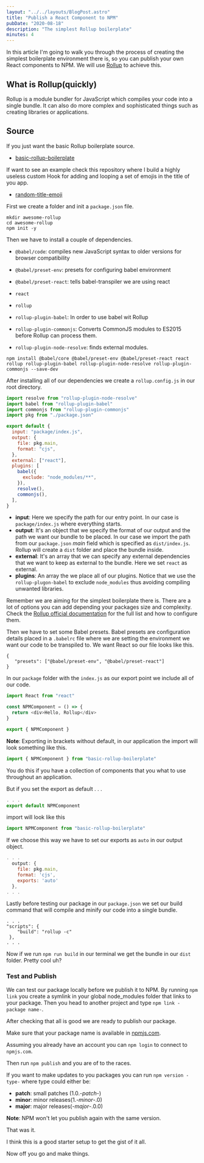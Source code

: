 ```yaml
---
layout: "../../layouts/BlogPost.astro"
title: "Publish a React Component to NPM"
pubDate: "2020-08-18"
description: "The simplest Rollup boilerplate"
minutes: 4
---
```


In this article I'm going to walk you through the process of creating the simplest boilerplate environment there is, so you can publish your own React components to NPM. We will use [Rollup](https://rollupjs.org/guide/en/) to achieve this.

## What is Rollup(quickly)

Rollup is a module bundler for JavaScript which compiles your code into a single bundle. It can also do more complex and sophisticated things such as creating libraries or applications.

## Source

If you just want the basic Rollup boilerplate source.

- [basic-rollup-boilerplate](https://github.com/raptisj/basic-rollup-boilerplate)

If want to see an example check this repository where I build a highly useless custom Hook for adding and looping a set of emojis in the title of you app.

- [random-title-emoji](https://github.com/raptisj/random-title-emoji)

First we create a folder and init a `package.json` file.

```
mkdir awesome-rollup
cd awesome-rollup
npm init -y
```

Then we have to install a couple of dependencies.

- `@babel/code`: compiles new JavaScript syntax to older versions for browser compatibility

- `@babel/preset-env`: presets for configuring babel environment

- `@babel/preset-react`: tells babel-transpiler we are using react

- `react`

- `rollup`

- `rollup-plugin-babel`: In order to use babel wit Rollup

- `rollup-plugin-commonjs`: Converts CommonJS modules to ES2015 before Rollup can process them.

- `rollup-plugin-node-resolve`: finds external modules.

```
npm install @babel/core @babel/preset-env @babel/preset-react react rollup rollup-plugin-babel rollup-plugin-node-resolve rollup-plugin-commonjs --save-dev
```

After installing all of our dependencies we create a `rollup.config.js` in our root directory.

```javascript
import resolve from "rollup-plugin-node-resolve"
import babel from "rollup-plugin-babel"
import commonjs from "rollup-plugin-commonjs"
import pkg from "./package.json"

export default {
  input: "package/index.js",
  output: {
    file: pkg.main,
    format: "cjs",
  },
  external: ["react"],
  plugins: [
    babel({
      exclude: "node_modules/**",
    }),
    resolve(),
    commonjs(),
  ],
}
```

- **input**: Here we specify the path for our entry point. In our case is `package/index.js` where everything starts.
- **output**: It's an object that we specify the format of our output and the path we want our bundle to be placed. In our case we import the path from our `package.json` _main_ field which is specified as `dist/index.js`. Rollup will create a `dist` folder and place the bundle inside.
- **external**: It's an array that we can specify any external dependencies that we want to keep as external to the bundle. Here we set `react` as external.
- **plugins**: An array the we place all of our plugins. Notice that we use the `rollup-plugon-babel` to exclude `node_modules` thus avoiding compiling unwanted libraries.

Remember we are aiming for the simplest boilerplate there is. There are a lot of options you can add depending your packages size and complexity. Check the [Rollup official documentation](https://rollupjs.org/guide/en/#configuration-files) for the full list and how to configure them.

Then we have to set some Babel presets. Babel presets are configuration details placed in a `.babelrc` file where we are setting the environment we want our code to be transpiled to. We want React so our file looks like this.

```
{
   "presets": ["@babel/preset-env", "@babel/preset-react"]
}
```

In our `package` folder with the `index.js` as our export point we include all of our code.

```javascript
import React from "react"

const NPMComponent = () => {
  return <div>Hello, Rollup</div>
}

export { NPMComponent }
```

**Note**: Exporting in brackets without default, in our application the import will look something like this.

```javascript
import { NPMComponent } from "basic-rollup-boilerplate"
```

You do this if you have a collection of components that you what to use throughout an application.

But if you set the export as default . . .

```javascript
. . .
export default NPMComponent
```

import will look like this

```javascript
import NPMComponent from "basic-rollup-boilerplate"
```

If we choose this way we have to set our exports as `auto` in our output object.

```javascript
. . .
  output: {
    file: pkg.main,
    format: 'cjs',
    exports: 'auto'
  },
. . .
```

Lastly before testing our package in our `package.json` we set our build command that will compile and minify our code into a single bundle.

```
. . .
"scripts": {
    "build": "rollup -c"
 },
. . .
```

Now if we run `npm run build` in our terminal we get the bundle in our `dist` folder.
Pretty cool uh?

### Test and Publish

We can test our package locally before we publish it to NPM.
By running `npm link` you create a symlink in your global node_modules folder that links to your package. Then you head to another project and type `npm link -package name-`.

After checking that all is good we are ready to publish our package.

Make sure that your package name is available in [npmjs.com](http://npmjs.com).

Assuming you already have an account you can `npm login` to connect to `npmjs.com`.

Then run `npm publish` and you are of to the races.

If you want to make updates to you packages you can run `npm version -type-` where type could either be:

- **patch**: small patches (1.0.-_patch_-)
- **minor**: minor releases(1.-_minor_-.0)
- **major**: major releases(-_major_-.0.0)

**Note**: NPM won't let you publish again with the same version.

That was it.

I think this is a good starter setup to get the gist of it all.

Now off you go and make things.
